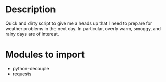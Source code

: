 # Description
Quick and dirty script to give me a heads up that I need to prepare for weather problems in the next day. In particular, overly warm, smoggy, and rainy days are of interest.

# Modules to import
* python-decouple
* requests
